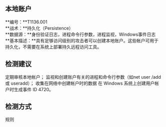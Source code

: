 ## 本地账户  
**编号：**T1136.001  
**战术：**持久化（Persistence）  
**数据源：**身份验证日志，进程命令行参数，进程监视，Windows事件日志  
**基本描述：**具有足够访问级别的攻击者可以创建本地账户。这些帐户可用于持久化，不需要在系统上部署持久远程访问工具。  
## 检测建议  
定期审核本地帐户；
监视和创建账户有关的进程和命令行参数（如net user /add 或 useradd）；
收集在网络中创建帐户时的数据
在 Windows 系统上创建用户帐户时生成事件 ID 4720。  
## 检测方式  
规则